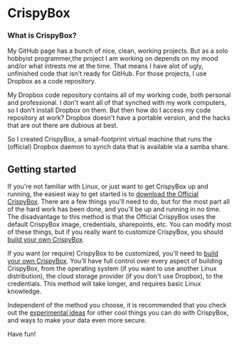 # CrispyBox

### What is CrispyBox?
My GitHub page has a bunch of nice, clean, working projects. But as a solo hobbyist programmer,the project I am working on depends on my mood and/or what intrests me at the time. That means I have alot of ugly, unfinished code that isn't ready for GitHub. For those projects, I use Dropbox as a code repository.

My Dropbox code repository contains all of my working code, both personal and professional. I don't want all of that synched with my work computers, so I don't install Dropbox on them. But then how do I access my code repository at work? Dropbox doesn't have a portable version, and the hacks that are out there are dubious at best.

So I created CrispyBox, a small-footprint virtual machine that runs the (official) Dropbox daemon to synch data that is available via a samba share.

## Getting started
If you're not familiar with Linux, or just want to get CrispyBox up and running, the easiest way to get started is to [download the Official CrispyBox](https://github.com/APrettyCoolProgram/CrispyBox/blob/master/Get_official_image.md). There are a few things you'll need to do, but for the most part all of the hard work has been done, and you'll be up and running in no time. The disadvantage to this method is that the Official CrispyBox uses the default CrispyBox image, credentials, sharepoints, etc. You can modify most of these things, but if you really want to customize CrispyBox, you should [build your own CrispyBox](https://github.com/APrettyCoolProgram/CrispyBox/blob/master/Build_official_image.md).

If you want (or require) CrispyBox to be customized, you'll need to [build your own CrispyBox](https://github.com/APrettyCoolProgram/CrispyBox/blob/master/Build_official_image.md). You'll have full control over every aspect of building CrispyBox, from the operating system (if you want to use another Linux distribution), the cloud storage provider (if you don't use Dropbox), to the credentials. This method will take longer, and requires basic Linux knowledge.

Independent of the method you choose, it is recommended that you check out the [experimental ideas](https://github.com/APrettyCoolProgram/CrispyBox/blob/master/Experimental_ideas.md) for other cool things you can do with CrispyBox, and ways to make your data even more secure.

Have fun!
